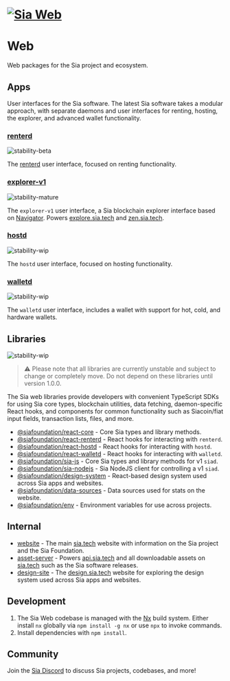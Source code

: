 # [![Sia Web](https://sia.tech/banners/sia-banner-web.png)](http://sia.tech)

# Web

Web packages for the Sia project and ecosystem.

## Apps

User interfaces for the Sia software. The latest Sia software takes a modular approach, with separate daemons and user interfaces for renting, hosting, the explorer, and advanced wallet functionality.

### [renterd](apps/renterd)

![stability-beta](https://img.shields.io/badge/stability-beta-yellow.svg)

The [renterd](https://github.com/siafoundation/renterd) user interface, focused on renting functionality.

### [explorer-v1](apps/explorer-v1)

![stability-mature](https://img.shields.io/badge/stability-mature-008000.svg)

The `explorer-v1` user interface, a Sia blockchain explorer interface based on [Navigator](https://github.com/hakkane84/navigator-sia). Powers [explore.sia.tech](https://explore.sia.tech) and [zen.sia.tech](https://zen.sia.tech).

### [hostd](apps/hostd)

![stability-wip](https://img.shields.io/badge/stability-work_in_progress-orange.svg)

The `hostd` user interface, focused on hosting functionality.

### [walletd](apps/walletd)

![stability-wip](https://img.shields.io/badge/stability-work_in_progress-orange.svg)

The `walletd` user interface, includes a wallet with support for hot, cold, and hardware wallets.

## Libraries

![stability-wip](https://img.shields.io/badge/stability-work_in_progress-orange.svg)

> ⚠️ Please note that all libraries are currently unstable and subject to change or completely move. Do not depend on these libraries until version 1.0.0.

The Sia web libraries provide developers with convenient TypeScript SDKs for using Sia core types, blockchain utilities, data fetching, daemon-specific React hooks, and components for common functionality such as Siacoin/fiat input fields, transaction lists, files, and more.

- [@siafoundation/react-core](libs/react-core) - Core Sia types and library methods.
- [@siafoundation/react-renterd](libs/react-renterd) - React hooks for interacting with `renterd`.
- [@siafoundation/react-hostd](libs/react-hostd) - React hooks for interacting with `hostd`.
- [@siafoundation/react-walletd](libs/react-walletd) - React hooks for interacting with `walletd`.
- [@siafoundation/sia-js](libs/sia-js) - Core Sia types and library methods for v1 `siad`.
- [@siafoundation/sia-nodejs](libs/sia-nodejs) - Sia NodeJS client for controlling a v1 `siad`.
- [@siafoundation/design-system](libs/design-system) - React-based design system used across Sia apps and websites.
- [@siafoundation/data-sources](libs/data-sources) - Data sources used for stats on the website.
- [@siafoundation/env](libs/env) - Environment variables for use across projects.

## Internal

- [website](apps/website) - The main [sia.tech](https://sia.tech) website with information on the Sia project and the Sia Foundation.
- [asset-server](apps/asset-server) - Powers [api.sia.tech](https://api.sia.tech) and all downloadable assets on [sia.tech](https://sia.tech) such as the Sia software releases.
- [design-site](apps/design-site) - The [design.sia.tech](https://design.sia.tech) website for exploring the design system used across Sia apps and websites.

## Development

1. The Sia Web codebase is managed with the [Nx](https://nx.dev) build system. Either install `nx` globally via `npm install -g nx` or use `npx` to invoke commands.
2. Install dependencies with `npm install`.

## Community

Join the [Sia Discord](https://discord.gg/sia) to discuss Sia projects, codebases, and more!
